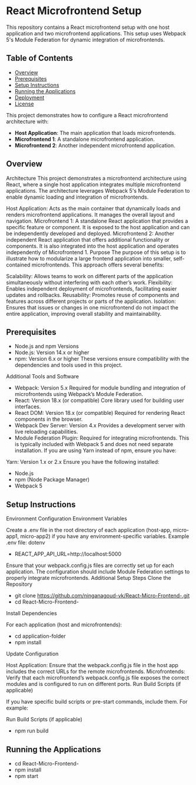 # React Microfrontend Setup

This repository contains a React microfrontend setup with one host application and two microfrontend applications. This setup uses Webpack 5's Module Federation for dynamic integration of microfrontends.

## Table of Contents

- [Overview](#overview)
- [Prerequisites](#prerequisites)
- [Setup Instructions](#setup-instructions)
- [Running the Applications](#running-the-applications)
- [Deployment](#deployment)
- [License](#license)


This project demonstrates how to configure a React microfrontend architecture with:
- **Host Application**: The main application that loads microfrontends.
- **Microfrontend 1**: A standalone microfrontend application.
- **Microfrontend 2**: Another independent microfrontend application.

## Overview
Architecture
This project demonstrates a microfrontend architecture using React, where a single host application integrates multiple microfrontend applications. The architecture leverages Webpack 5's Module Federation to enable dynamic loading and integration of microfrontends.

Host Application: Acts as the main container that dynamically loads and renders microfrontend applications. It manages the overall layout and navigation.
Microfrontend 1: A standalone React application that provides a specific feature or component. It is exposed to the host application and can be independently developed and deployed.
Microfrontend 2: Another independent React application that offers additional functionality or components. It is also integrated into the host application and operates independently of Microfrontend 1.
Purpose
The purpose of this setup is to illustrate how to modularize a large frontend application into smaller, self-contained microfrontends. This approach offers several benefits:

Scalability: Allows teams to work on different parts of the application simultaneously without interfering with each other’s work.
Flexibility: Enables independent deployment of microfrontends, facilitating easier updates and rollbacks.
Reusability: Promotes reuse of components and features across different projects or parts of the application.
Isolation: Ensures that issues or changes in one microfrontend do not impact the entire application, improving overall stability and maintainability.

## Prerequisites
- Node.js and npm Versions
- Node.js: Version 14.x or higher
- npm: Version 6.x or higher
These versions ensure compatibility with the dependencies and tools used in this project.

Additional Tools and Software
- Webpack: Version 5.x Required for module bundling and integration of microfrontends using Webpack’s Module Federation.
- React: Version 18.x (or compatible)
Core library used for building user interfaces.
- React DOM: Version 18.x (or compatible) Required for rendering React components in the browser.
- Webpack Dev Server: Version 4.x Provides a development server with live reloading capabilities.
- Module Federation Plugin: Required for integrating microfrontends.
This is typically included with Webpack 5 and does not need separate installation.
If you are using Yarn instead of npm, ensure you have:

Yarn: Version 1.x or 2.x
Ensure you have the following installed:
- Node.js
- npm (Node Package Manager)
- Webpack 5

## Setup Instructions
Environment Configuration
Environment Variables

Create a .env file in the root directory of each application (host-app, micro-app1, micro-app2) if you have any environment-specific variables.
Example .env file:
dotenv
- REACT_APP_API_URL=http://localhost:5000

Ensure that your webpack.config.js files are correctly set up for each application. The configuration should include Module Federation settings to properly integrate microfrontends.
Additional Setup Steps
Clone the Repository

- git clone https://github.com/ninganagoud-vk/React-Micro-Frontend-.git
- cd React-Micro-Frontend-

Install Dependencies

For each application (host and microfrontends):

- cd application-folder
- npm install

Update Configuration

Host Application: Ensure that the webpack.config.js file in the host app includes the correct URLs for the remote microfrontends.
Microfrontends: Verify that each microfrontend’s webpack.config.js file exposes the correct modules and is configured to run on different ports.
Run Build Scripts (if applicable)

If you have specific build scripts or pre-start commands, include them. For example:

Run Build Scripts (if applicable)
- npm run build


## Running the Applications 
- cd React-Micro-Frontend-
- npm install
- npm start